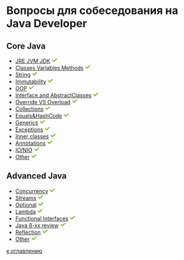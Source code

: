 # Вопросы для собеседования на Java Developer

## Core Java
+ [JRE JVM JDK](core_java/jre-jvm-jdk.md) ![icon][done]
+ [Classes Variables Methods](#Classes-Variables-Methods) ![icon][done]
+ [String](#String) ![icon][done]
+ [Immutability](#Immutability) ![icon][done]
+ [OOP](core_java/oop.md) ![icon][done]
+ [Interface and AbstractClasses](#Interface-and-AbstractClasses) ![icon][done]
+ [Override VS Overload](#Override-VS-Overload) ![icon][done]
+ [Collections](#Collections) ![icon][done]
+ [Equals&HashCode](#Equals&HashCode) ![icon][done]
+ [Generics](#Generics) ![icon][done]
+ [Exceptions](#Exceptions) ![icon][done]
+ [Inner classes](#Inner-classes) ![icon][done]
+ [Annotations](#Annotations) ![icon][done]
+ [IO/NIO](#IO/NIO) ![icon][done]
+ [Other](#Other) ![icon][done]

## Advanced Java
+ [Concurrency](#Concurrency) ![icon][done]
+ [Streams](#Streams) ![icon][done]
+ [Optional](#Optional) ![icon][done]
+ [Lambda](#Lambda) ![icon][done]
+ [Functional Interfaces](#Functional-Interfaces) ![icon][done]
+ [Java 8-xx review](#Java-8-xx-review) ![icon][done]
+ [Reflection](#Reflection) ![icon][done]
+ [Other](#Other) ![icon][done]

[к оглавлению](#Вопросы-для-собеседования-на-java-developer)

[done]:done.png

